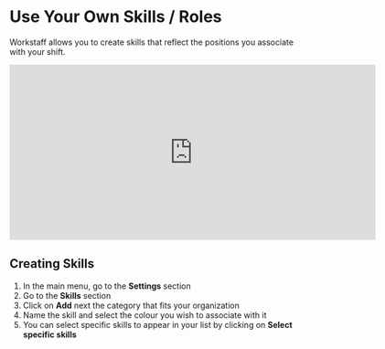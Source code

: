 # Use Your Own Skills / Roles

Workstaff allows you to create skills that reflect the positions you associate with your shift. 

<iframe width="640" height="307" src="https://www.loom.com/embed/c86131093d274ae5ac7e79ac37f493b4" frameborder="0" webkitallowfullscreen mozallowfullscreen allowfullscreen></iframe>

## Creating Skills 

1. In the main menu, go to the **Settings** section
2. Go to the **Skills** section
3. Click on **Add** next the category that fits your organization
4. Name the skill and select the colour you wish to associate with it
5. You can select specific skills to appear in your list by clicking on **Select specific skills** 
